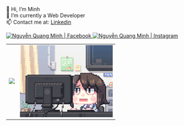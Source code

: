 👋 Hi, I’m Minh  
👀 I’m currently a Web Developer  
📫 Contact me at: [Linkedin](https://www.linkedin.com/in/minh-quang-3325b9209/)

<a href="https://www.facebook.com/hgck000/">
  <img width="40px" alt="Nguyễn Quang Minh | Facebook" src="https://i.pinimg.com/564x/7d/f2/cc/7df2cc2a2a2d14d93354abe29d435ae8.jpg"/>
</a>

<a href="https://www.instagram.com/toilaqminh/">
  <img width="40px" alt="Nguyễn Quang Minh | Instagram" src="https://i.pinimg.com/736x/4d/40/97/4d4097f3c479b8da74d988c322c797fa.jpg"/>
</a>

<table style="border: none;">
  <tr>
    <td style="border: none;">
      <picture>
        <source
          srcset="https://github-readme-stats.vercel.app/api?username=hgck000&show_icons=true&theme=dark"
          media="(prefers-color-scheme: dark)"
        />
        <source
          srcset="https://github-readme-stats.vercel.app/api?username=hgck000&show_icons=true"
          media="(prefers-color-scheme: light), (prefers-color-scheme: no-preference)"
        />
        <img src="https://github-readme-stats.vercel.app/api?username=hgck000&show_icons=true" />
      </picture>
    </td>
    <td style="border: none;">
      <img src="https://github.com/hgck000/hgck000/blob/main/coding.gif?raw=true" width="250px"/>
    </td>
  </tr>
</table>


